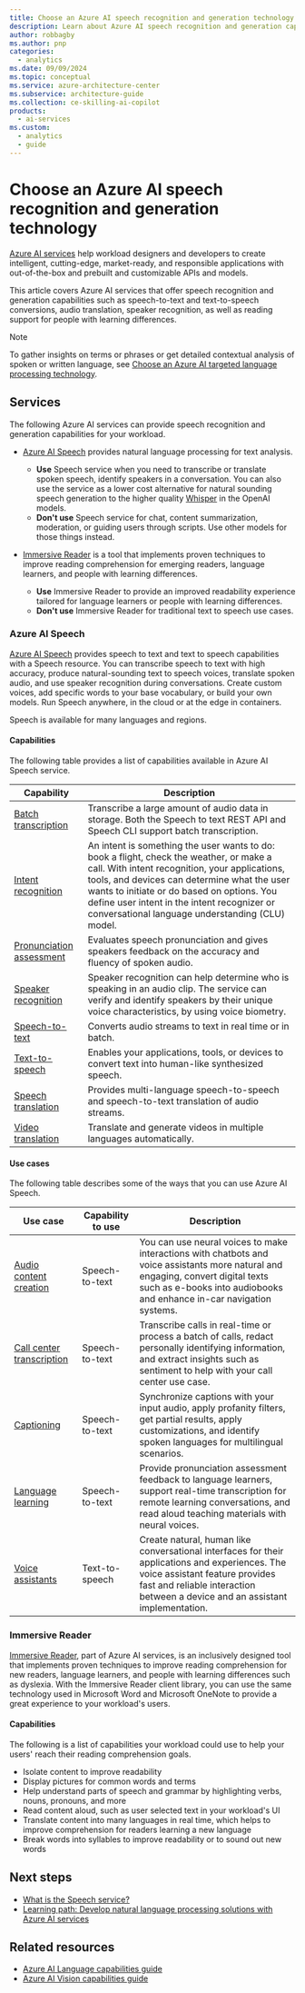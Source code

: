 ```yaml
---
title: Choose an Azure AI speech recognition and generation technology
description: Learn about Azure AI speech recognition and generation capabilities such as speech-to-text, and speech translation, and text-to-speech capabilities.
author: robbagby
ms.author: pnp
categories:
  - analytics
ms.date: 09/09/2024
ms.topic: conceptual
ms.service: azure-architecture-center
ms.subservice: architecture-guide
ms.collection: ce-skilling-ai-copilot
products:
  - ai-services
ms.custom:
  - analytics
  - guide
---
```


# Choose an Azure AI speech recognition and generation technology

[Azure AI services](/azure/ai-services/what-are-ai-services) help workload designers and developers to create intelligent, cutting-edge, market-ready, and responsible applications with out-of-the-box and prebuilt and customizable APIs and models. 

This article covers Azure AI services that offer speech recognition and generation capabilities such as speech-to-text and text-to-speech conversions, audio translation, speaker recognition, as well as reading support for people with learning differences.

> [!NOTE]
> To gather insights on terms or phrases or get detailed contextual analysis of spoken or written language, see [Choose an Azure AI targeted language processing technology](targeted-language-processing.md).

## Services

The following Azure AI services can provide speech recognition and generation capabilities for your workload.

- [Azure AI Speech](#azure-ai-speech) provides natural language processing for text analysis. 
    - **Use** Speech service when you need to transcribe or translate spoken speech, identify speakers in a conversation. You can also use the service as a lower cost alternative for natural sounding speech generation to the higher quality [Whisper](/azure/ai-services/openai/concepts/models) in the OpenAI models.
    - **Don't use** Speech service for chat, content summarization, moderation, or guiding users through scripts. Use other models for those things instead.

- [Immersive Reader](#immersive-reader) is a tool that implements proven techniques to improve reading comprehension for emerging readers, language learners, and people with learning differences.
    - **Use** Immersive Reader to provide an improved readability experience tailored for language learners or people with learning differences.
    - **Don't use** Immersive Reader for traditional text to speech use cases.

### Azure AI Speech

[Azure AI Speech](/azure/ai-services/speech-service/overview) provides speech to text and text to speech capabilities with a Speech resource. You can transcribe speech to text with high accuracy, produce natural-sounding text to speech voices, translate spoken audio, and use speaker recognition during conversations. Create custom voices, add specific words to your base vocabulary, or build your own models. Run Speech anywhere, in the cloud or at the edge in containers.

Speech is available for many languages and regions.


#### Capabilities

The following table provides a list of capabilities available in Azure AI Speech service.

| Capability | Description | 
|----------|-------------|
|[Batch transcription](/azure/ai-services/speech-service/batch-transcription)| Transcribe a large amount of audio data in storage. Both the Speech to text REST API and Speech CLI support batch transcription.|
|[Intent recognition](/azure/ai-services/speech-service/intent-recognition)|  An intent is something the user wants to do: book a flight, check the weather, or make a call. With intent recognition, your applications, tools, and devices can determine what the user wants to initiate or do based on options. You define user intent in the intent recognizer or conversational language understanding (CLU) model.|
|[Pronunciation assessment](/azure/ai-services/speech-service/how-to-pronunciation-assessment) |  Evaluates speech pronunciation and gives speakers feedback on the accuracy and fluency of spoken audio. |
|[Speaker recognition](/azure/ai-services/speech-service/speaker-recognition-overview)| Speaker recognition can help determine who is speaking in an audio clip. The service can verify and identify speakers by their unique voice characteristics, by using voice biometry.|
| [Speech-to-text](/azure/ai-services/speech-service/speech-to-text) |Converts audio streams to text in real time or in batch.|
|[Text-to-speech](/azure/ai-services/speech-service/text-to-speech) | Enables your applications, tools, or devices to convert text into human-like synthesized speech. |
|[Speech translation](/azure/ai-services/speech-service/speech-translation) | Provides multi-language speech-to-speech and speech-to-text translation of audio streams. |
|[Video translation](/azure/ai-services/speech-service/video-translation-overview)| Translate and generate videos in multiple languages automatically. |

#### Use cases

The following table describes some of the ways that you can use Azure AI Speech.

| Use case | Capability to use | Description |
|----------|-----------------|---------------|
| [Audio content creation](/azure/ai-services/speech-service/text-to-speech#more-about-neural-text-to-speech-features) | Speech-to-text | You can use neural voices to make interactions with chatbots and voice assistants more natural and engaging, convert digital texts such as e-books into audiobooks and enhance in-car navigation systems. |
| [Call center transcription](/azure/ai-services/speech-service/call-center-overview) | Speech-to-text | Transcribe calls in real-time or process a batch of calls, redact personally identifying information, and extract insights such as sentiment to help with your call center use case.|
| [Captioning](/azure/ai-services/speech-service/captioning-concepts)| Speech-to-text | Synchronize captions with your input audio, apply profanity filters, get partial results, apply customizations, and identify spoken languages for multilingual scenarios.|
| [Language learning](/azure/ai-services/speech-service/language-learning-overview)| Speech-to-text| Provide pronunciation assessment feedback to language learners, support real-time transcription for remote learning conversations, and read aloud teaching materials with neural voices.
| [Voice assistants](/azure/ai-services/speech-service/voice-assistants)| Text-to-speech | Create natural, human like conversational interfaces for their applications and experiences. The voice assistant feature provides fast and reliable interaction between a device and an assistant implementation.|

### Immersive Reader

[Immersive Reader](https://www.onenote.com/learningtools), part of Azure AI services, is an inclusively designed tool that implements proven techniques to improve reading comprehension for new readers, language learners, and people with learning differences such as dyslexia. With the Immersive Reader client library, you can use the same technology used in Microsoft Word and Microsoft OneNote to provide a great experience to your workload's users.


#### Capabilities

The following is a list of capabilities your workload could use to help your users' reach their reading comprehension goals.

- Isolate content to improve readability
- Display pictures for common words and terms
- Help understand parts of speech and grammar by highlighting verbs, nouns, pronouns, and more
- Read content aloud, such as user selected text in your workload's UI
- Translate content into many languages in real time, which helps to improve comprehension for readers learning a new language
- Break words into syllables to improve readability or to sound out new words

## Next steps

- [What is the Speech service?](/azure/ai-services/speech-service/overview)
- [Learning path: Develop natural language processing solutions with Azure AI services](/training/paths/develop-language-solutions-azure-ai/)

## Related resources

- [Azure AI Language capabilities guide](targeted-language-processing.md)
- [Azure AI Vision capabilities guide](image-video-processing.md)
